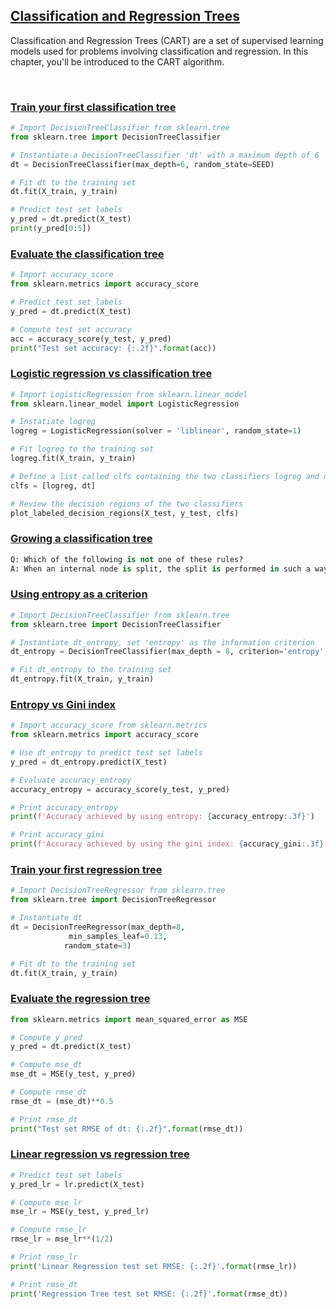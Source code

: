 ## [Classification and Regression Trees](https://campus.datacamp.com/courses/machine-learning-with-tree-based-models-in-python/classification-and-regression-trees)

Classification and Regression Trees (CART) are a set of supervised learning models used for problems involving classification and regression. In this chapter, you'll be introduced to the CART algorithm. 

<br>

### [Train your first classification tree](https://campus.datacamp.com/courses/machine-learning-with-tree-based-models-in-python/classification-and-regression-trees?ex=2)

```Python
# Import DecisionTreeClassifier from sklearn.tree
from sklearn.tree import DecisionTreeClassifier

# Instantiate a DecisionTreeClassifier 'dt' with a maximum depth of 6
dt = DecisionTreeClassifier(max_depth=6, random_state=SEED)

# Fit dt to the training set
dt.fit(X_train, y_train)

# Predict test set labels
y_pred = dt.predict(X_test)
print(y_pred[0:5])
```

### [Evaluate the classification tree](https://campus.datacamp.com/courses/machine-learning-with-tree-based-models-in-python/classification-and-regression-trees?ex=3)

```Python
# Import accuracy_score
from sklearn.metrics import accuracy_score

# Predict test set labels
y_pred = dt.predict(X_test)

# Compute test set accuracy  
acc = accuracy_score(y_test, y_pred)
print("Test set accuracy: {:.2f}".format(acc))
```

### [Logistic regression vs classification tree](https://campus.datacamp.com/courses/machine-learning-with-tree-based-models-in-python/classification-and-regression-trees?ex=4)

```Python
# Import LogisticRegression from sklearn.linear_model
from sklearn.linear_model import LogisticRegression

# Instatiate logreg
logreg = LogisticRegression(solver = 'liblinear', random_state=1)

# Fit logreg to the training set
logreg.fit(X_train, y_train)

# Define a list called clfs containing the two classifiers logreg and dt
clfs = [logreg, dt]

# Review the decision regions of the two classifiers
plot_labeled_decision_regions(X_test, y_test, clfs)
```

### [Growing a classification tree](https://campus.datacamp.com/courses/machine-learning-with-tree-based-models-in-python/classification-and-regression-trees?ex=6)

```Python
Q: Which of the following is not one of these rules?
A: When an internal node is split, the split is performed in such a way so that information gain is minimized
```

### [Using entropy as a criterion](https://campus.datacamp.com/courses/machine-learning-with-tree-based-models-in-python/classification-and-regression-trees?ex=7)

```Python
# Import DecisionTreeClassifier from sklearn.tree
from sklearn.tree import DecisionTreeClassifier

# Instantiate dt_entropy, set 'entropy' as the information criterion
dt_entropy = DecisionTreeClassifier(max_depth = 8, criterion='entropy', random_state=1)

# Fit dt_entropy to the training set
dt_entropy.fit(X_train, y_train)
```

### [Entropy vs Gini index](https://campus.datacamp.com/courses/machine-learning-with-tree-based-models-in-python/classification-and-regression-trees?ex=8)

```Python
# Import accuracy_score from sklearn.metrics
from sklearn.metrics import accuracy_score

# Use dt_entropy to predict test set labels
y_pred = dt_entropy.predict(X_test)

# Evaluate accuracy_entropy
accuracy_entropy = accuracy_score(y_test, y_pred)

# Print accuracy_entropy
print(f'Accuracy achieved by using entropy: {accuracy_entropy:.3f}')

# Print accuracy_gini
print(f'Accuracy achieved by using the gini index: {accuracy_gini:.3f}')
```

### [Train your first regression tree](https://campus.datacamp.com/courses/machine-learning-with-tree-based-models-in-python/classification-and-regression-trees?ex=10)

```Python
# Import DecisionTreeRegressor from sklearn.tree
from sklearn.tree import DecisionTreeRegressor

# Instantiate dt
dt = DecisionTreeRegressor(max_depth=8,
             min_samples_leaf=0.13,
            random_state=3)

# Fit dt to the training set
dt.fit(X_train, y_train)
```

### [Evaluate the regression tree](https://campus.datacamp.com/courses/machine-learning-with-tree-based-models-in-python/classification-and-regression-trees?ex=11)

```Python
from sklearn.metrics import mean_squared_error as MSE

# Compute y_pred
y_pred = dt.predict(X_test)

# Compute mse_dt
mse_dt = MSE(y_test, y_pred)

# Compute rmse_dt
rmse_dt = (mse_dt)**0.5

# Print rmse_dt
print("Test set RMSE of dt: {:.2f}".format(rmse_dt))
```

### [Linear regression vs regression tree](https://campus.datacamp.com/courses/machine-learning-with-tree-based-models-in-python/classification-and-regression-trees?ex=12)

```Python
# Predict test set labels 
y_pred_lr = lr.predict(X_test)

# Compute mse_lr
mse_lr = MSE(y_test, y_pred_lr)

# Compute rmse_lr
rmse_lr = mse_lr**(1/2)

# Print rmse_lr
print('Linear Regression test set RMSE: {:.2f}'.format(rmse_lr))

# Print rmse_dt
print('Regression Tree test set RMSE: {:.2f}'.format(rmse_dt))
```